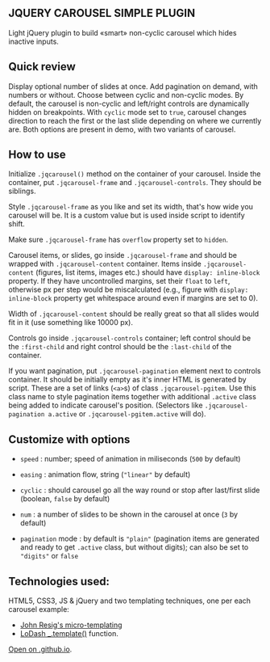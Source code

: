 
## JQUERY CAROUSEL SIMPLE PLUGIN

Light jQuery plugin to build «smart» non-cyclic carousel which hides inactive inputs.  

## Quick review

Display optional number of slides at once. Add pagination on demand, with numbers or without. Choose between cyclic and non-cyclic modes. By default, the carousel is non-cyclic and left/right controls are dynamically hidden on breakpoints. With `cyclic` mode set to `true`, carousel changes direction to reach the first or the last slide depending on where we currently are. Both options are present in demo, with two variants of carousel.

## How to use

Initialize `.jqcarousel()` method on the container of your carousel. Inside the container, put `.jqcarousel-frame` and `.jqcarousel-controls`. They should be siblings.

Style `.jqcarousel-frame` as you like and set its width, that's how wide you carousel will be. It is a custom value but is used inside script to identify shift.

Make sure `.jqcarousel-frame` has `overflow` property set to `hidden`.

Carousel items, or slides, go inside `.jqcarousel-frame` and should be wrapped with `.jqcarousel-content` container. Items inside `.jqcarousel-content` (figures, list items, images etc.) should have `display: inline-block` property. If they have uncontrolled margins, set their `float` to `left`, otherwise px per step would be miscalculated (e.g., figure with `display: inline-block` property get whitespace around even if margins are set to 0).

Width of `.jqcarousel-content` should be really great so that all slides would fit in it (use something like 10000 px).

Controls go inside `.jqcarousel-controls` container; left control should be the `:first-child` and right control should be the `:last-child` of the container.

If you want pagination, put `.jqcarousel-pagination` element next to controls container. It should be initially empty as it's inner HTML is generated by script. These are a set of links (`<a>`s) of class `.jqcarousel-pgitem`. Use this class name to style pagination items together with additional `.active` class being added to indicate carousel's position. (Selectors like `.jqcarousel-pagination a.active` or `.jqcarousel-pgitem.active` will do).

## Customize with options

- `speed` : number; speed of animation in miliseconds (`500` by default)

- `easing` : animation flow, string (`"linear"` by default)

- `cyclic` : should carousel go all the way round or stop after last/first slide (boolean, `false` by default)

- `num` : a number of slides to be shown in the carousel at once (`3` by default)

- `pagination` mode : by default is `"plain"` (pagination items are generated and ready to get `.active` class, but without digits); can also be set to `"digits"` or `false`

## Technologies used:

HTML5, CSS3, JS & jQuery and two templating techniques, one per each carousel example:
- [John Resig's micro-templating](http://ejohn.org/blog/javascript-micro-templating/) 
- [LoDash _.template()](https://lodash.com/docs/4.17.4#template) function.

[Open on .github.io](https://nata25.github.io/JS_11-12_carousel/).
